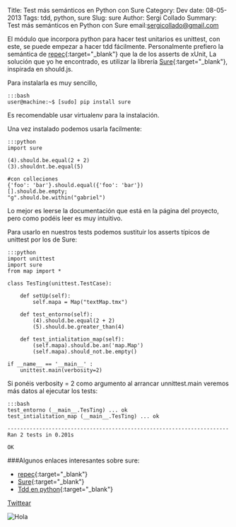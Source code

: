 Title: Test más semánticos en Python con Sure
Category: Dev
date:  08-05-2013
Tags: tdd, python, sure
Slug: sure
Author: Sergi Collado
Summary: Test más semánticos en Python con Sure
email:sergicollado@gmail.com


El módulo que incorpora python para hacer test unitarios es unittest,
con este, se puede empezar a hacer tdd fácilmente.
Personalmente prefiero la semántica de [repec](http://rspec.info/){:target="_blank"} que la de los asserts de xUnit,
La solución que yo he encontrado, es utilizar la librería [Sure](http://falcao.it/sure/){:target="_blank"}, inspirada en should.js.

Para instalarla es muy sencillo,

    :::bash
    user@machine:~$ [sudo] pip install sure

Es recomendable usar virtualenv para la instalación.


Una vez instalado podemos usarla  facilmente:

    :::python
    import sure

    (4).should.be.equal(2 + 2)
    (3).shouldnt.be.equal(5)

    #con colleciones
    {'foo': 'bar'}.should.equal({'foo': 'bar'})
    [].should.be.empty;
    "g".should.be.within("gabriel")

Lo mejor es leerse la documentación que está en la página del proyecto, pero como podéis leer es muy intuitivo.

Para usarlo en nuestros tests podemos  sustituir los asserts típicos de unittest por los de Sure:

    :::python
    import unittest
    import sure
    from map import *

    class TesTing(unittest.TestCase):

        def setUp(self):
            self.mapa = Map("textMap.tmx")

        def test_entorno(self):
            (4).should.be.equal(2 + 2)
            (5).should.be.greater_than(4)

        def test_intialitation_map(self):
            (self.mapa).should.be.an('map.Map')
            (self.mapa).should_not.be.empty()

    if __name__ == '__main__' :
        unittest.main(verbosity=2)


Si ponéis verbosity = 2 como argumento al arrancar unnittest.main veremos más datos al ejecutar los tests:

    :::bash
    test_entorno (__main__.TesTing) ... ok
    test_intialitation_map (__main__.TesTing) ... ok

    ----------------------------------------------------------------------
    Ran 2 tests in 0.201s

    OK





###Algunos enlaces interesantes sobre sure:
* [repec](http://rspec.info/){:target="_blank"}
* [Sure](http://falcao.it/sure/){:target="_blank"}
* [Tdd en python](http://css.dzone.com/articles/tdd-python-5-minutes){:target="_blank"}



<a href="https://twitter.com/share" class="twitter-share-button" data-url="http://sergicollado.com/sure.html" data-via="circun4" data-lang="es">Twittear</a>
<script>!function(d,s,id){var js,fjs=d.getElementsByTagName(s)[0],p=/^http:/.test(d.location)?'http':'https';if(!d.getElementById(id)){js=d.createElement(s);js.id=id;js.src=p+'://platform.twitter.com/widgets.js';fjs.parentNode.insertBefore(js,fjs);}}(document, 'script', 'twitter-wjs');</script>


![Hola](|filename|/images/posts/sure.png)
